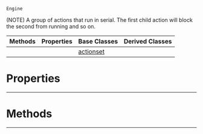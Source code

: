  `Engine`

(NOTE) A group of actions that run in serial. The first child action will block the second from running and so on.

|Methods|Properties|Base Classes|Derived Classes|
|---|---|---|---|
| | |[actionset](https://github.com/zeroengineteam/ZeroDocs/blob/master/code_reference/class_reference/actionset.markdown)| |


 #  Properties


---  
 #  Methods


---  
 

 